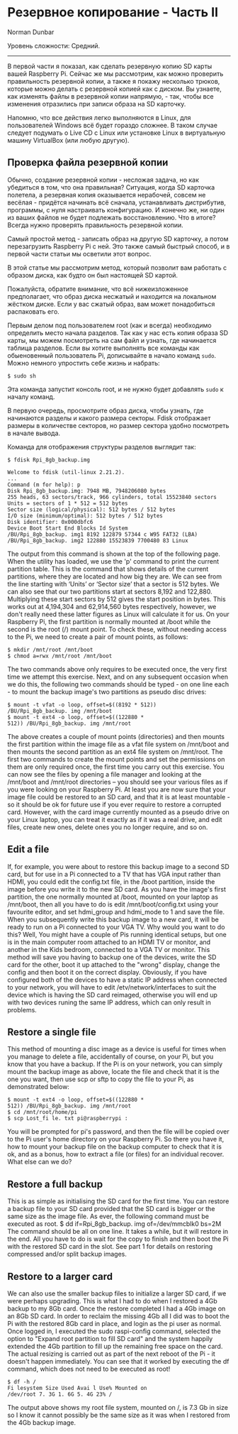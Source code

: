 Резервное копирование - Часть II
================================

Norman Dunbar

Уровень сложности: Средний.

* * *

В первой части я показал, как сделать резервную копию SD карты вашей Raspberry Pi. Сейчас же мы рассмотрим, как можно проверить правильность резервной копии, а также я покажу несколько трюков, которые можно делать с резервной копией как с диском. Вы узнаете, как изменять файлы в резервной копии напрямую, - так, чтобы все изменения отразились при записи образа на SD карточку.

Напомню, что все действия легко выполняются в Linux, для пользователей Windows всё будет гораздо сложнее. В таком случае следует подумать о Live CD с Linux или установке Linux в виртуальную машину VirtualBox (или любую другую).

Проверка файла резервной копии
------------------------------
Обычно, создание резервной копии - несложая задача, но как убедиться в том, что она правильная? Ситуация, когда SD карточка полетела, а резервная копия оказывается нерабочей, совсем не весёлая - придётся начинать всё сначала, устанавливать дистрибутив, программы, с нуля настраивать конфигурацию. И конечно же, ни один из ваших файлов не будет подлежать восстановлению. Что в итоге? Всегда нужно проверять правильность резервной копии.

Самый простой метод - записать образ на другую SD карточку, а потом перезагрузить Raspberry Pi с ней. Это также самый быстрый способ, и в первой части статьи мы осветили этот вопрос.

В этой статье мы рассмотрим метод, который позволит вам работать с образом диска, как будто он был настоящей SD картой.

Пожалуйста, обратите внимание, что всё нижеизложенное предполагает, что образ диска несжатый и находится на локальном жёстком диске. Если у вас сжатый образ, вам может понадобиться распаковать его.

Первым делом под пользователем root (как и всегда) необходимо определить место начала разделов. Так как у нас есть копия образа SD карты, мы можем посмотреть на сам файл и узнать, где начинается таблица разделов. Если вы хотите выполнять все команды как обыеновенный пользователь Pi, дописывайте в начало команд `sudo`. Можно немного упростить себе жизнь и набрать:

    $ sudo sh

Эта команда запустит консоль root, и не нужно будет добавлять `sudo` к началу команд.

В первую очередь, просмотрите образ диска, чтобы узнать, где начинаются разделы и какого размера секторы. Fdisk отображает размеры в количестве секторов, но размер сектора удобно посмотреть в начале вывода.

Команда для отображения структуры разделов выглядит так:

    $ fdisk Rpi_8gb_backup.img

    Welcome to fdisk (util-linux 2.21.2).
    ...
    Command (m for help): p
    Disk Rpi_8gb_backup.img: 7948 MB, 7948206080 bytes
    255 heads, 63 sectors/track, 966 cylinders, total 15523840 sectors
    Units = sectors of 1 * 512 = 512 bytes
    Sector size (logical/physical): 512 bytes / 512 bytes
    I/O size (minimum/optimal): 512 bytes / 512 bytes
    Disk identifier: 0x000dbfc6
    Device Boot Start End Blocks Id System
    /BU/Rpi_8gb_backup. img1 8192 122879 57344 c W95 FAT32 (LBA)
    /BU/Rpi_8gb_backup. img2 122880 15523839 7700480 83 Linux

The output from this command is shown at the top of
the following page.
When the utility has loaded, we use the 'p' command
to print the current partition table. This is the
command that shows details of the current partitions,
where they are located and how big they are.
We can see from the line starting with ‘Units’ or
‘Sector size’ that a sector is 512 bytes. We can also
see that our two partitions start at sectors 8,192 and
122,880. Multiplying these start sectors by 512 gives
the start position in bytes. This works out at
4,194,304 and 62,914,560 bytes respectively,
however, we don't really need these latter figures as
Linux will calculate it for us.
On your Raspberry Pi, the first partition is normally
mounted at /boot while the second is the root (/)
mount point.
To check these, without needing access to the Pi, we
need to create a pair of mount points, as follows:

    $ mkdir /mnt/root /mnt/boot
    $ chmod a=rwx /mnt/root /mnt/boot

The two commands above only requires to be
executed once, the very first time we attempt this
exercise. Next, and on any subsequent occasion
when we do this, the following two commands should
be typed - on one line each - to mount the backup
image's two partitions as pseudo disc drives:

    $ mount -t vfat -o loop, offset=$((8192 * 512))
    /BU/Rpi_8gb_backup. img /mnt/boot
    $ mount -t ext4 -o loop, offset=$((122880 *
    512)) /BU/Rpi_8gb_backup. img /mnt/root

The above creates a couple of mount points
(directories) and then mounts the first partition within
the image file as a vfat file system on /mnt/boot and
then mounts the second partition as an ext4 file
system on /mnt/root.
The first two commands to create the mount points
and set the permissions on them are only required
once, the first time you carry out this exercise.
You can now see the files by opening a file manager
and looking at the /mnt/boot and /mnt/root directories
– you should see your various files as if you were
looking on your Raspberry Pi.
At least you are now sure that your image file could
be restored to an SD card, and that it is at least
mountable - so it should be ok for future use if you
ever require to restore a corrupted card. However,
with the card image currently mounted as a pseudo
drive on your Linux laptop, you can treat it exactly as
if it was a real drive, and edit files, create new ones,
delete ones you no longer require, and so on.

Edit a file
--------------
If, for example, you were about to restore this backup
image to a second SD card, but for use in a Pi
connected to a TV that has VGA input rather than
HDMI, you could edit the config.txt file, in the /boot
partition, inside the image before you write it to the
new SD card.
As you have the image's first partition, the one
normally mounted at /boot, mounted on your laptop
as /mnt/boot, then all you have to do is edit
/mnt/boot/config.txt using your favourite editor, and
set hdmi_group and hdmi_mode to 1 and save the
file.
When you subsequently write this backup image to a
new card, it will be ready to run on a Pi connected to
your VGA TV.
Why would you want to do this? Well, You might have
a couple of Pis running identical setups, but one is in
the main computer room attached to an HDMI TV or
monitor, and another in the Kids bedroom, connected
to a VGA TV or monitor. This method will save you
having to backup one of the devices, write the SD
card for the other, boot it up attached to the "wrong"
display, change the config and then boot it on the
correct display.
Obviously, if you have configured both of the devices
to have a static IP address when connected to your
network, you will have to edit /etv/network/interfaces
to suit the device which is having the SD card reimaged,
otherwise you will end up with two devices
runing the same IP address, which can only result in
problems.

Restore a single file
-----------------------------
This method of mounting a disc image as a device is
useful for times when you manage to delete a file,
accidentally of course, on your Pi, but you know that
you have a backup. If the Pi is on your network, you
can simply mount the backup image as above, locate
the file and check that it is the one you want, then use
scp or sftp to copy the file to your Pi, as demonstrated
below:

    $ mount -t ext4 -o loop, offset=$((122880 *
    512)) /BU/Rpi_8gb_backup. img /mnt/root
    $ cd /mnt/root/home/pi
    $ scp Lost_fi le. txt pi@raspberrypi :

You will be prompted for pi's password, and then the
file will be copied over to the Pi user's home directory
on your Raspberry Pi.
So there you have it, how to mount your backup file
on the backup computer to check that it is ok, and as
a bonus, how to extract a file (or files) for an
individual recover. What else can we do?

Restore a full backup
--------------------------------
This is as simple as initialising the SD card for the
first time. You can restore a backup file to your SD
card provided that the SD card is bigger or the same
size as the image file. As ever, the following
command must be executed as root.
$ dd if=Rpi_8gb_backup. img of=/dev/mmcblk0
bs=2M
The command should be all on one line.
It takes a while, but it will restore in the end. All you
have to do is wait for the copy to finish and then boot
the Pi with the restored SD card in the slot. See part 1
for details on restoring compressed and/or split
backup images.

Restore to a larger card
-----------------------------
We can also use the smaller backup files to initialize
a larger SD card, if we were perhaps upgrading. This
is what I had to do when I restored a 4Gb backup to
my 8Gb card. Once the restore completed I had a
4Gb image on an 8Gb SD card. In order to reclaim
the missing 4Gb all I did was to boot the Pi with the
restored 8Gb card in place, and login as the pi user
as normal.
Once logged in, I executed the sudo raspi-config
command, selected the option to "Expand root
partition to fill SD card" and the system happily
extended the 4Gb partition to fill up the remaining free
space on the card. The actual resizing is carried out
as part of the next reboot of the Pi - it doesn't happen
immediately.
You can see that it worked by executing the df
command, which does not need to be executed as
root!

    $ df -h /
    Fi lesystem Size Used Avai l Use% Mounted on
    /dev/root 7. 3G 1. 6G 5. 4G 23% /

The output above shows my root file system,
mounted on /, is 7.3 Gb in size so I know it cannot
possibly be the same size as it was when I restored
from the 4Gb backup image.
